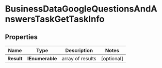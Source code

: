 # BusinessDataGoogleQuestionsAndAnswersTaskGetTaskInfo


## Properties

| Name | Type | Description | Notes |
|------------ | ------------- | ------------- | -------------|
**Result** | **IEnumerable<BusinessDataGoogleQuestionsAndAnswersTaskGetResultInfo>** | array of results |[optional]|